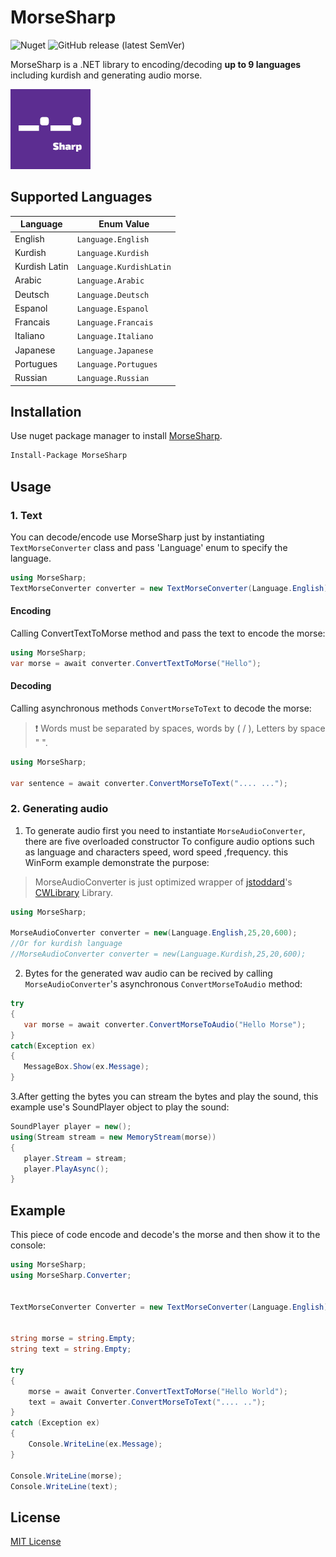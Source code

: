 # MorseSharp
![Nuget](https://img.shields.io/nuget/dt/MorseSharp?logo=nuget)
![GitHub release (latest SemVer)](https://img.shields.io/github/v/release/p6laris/MorseSharp)

MorseSharp is a .NET library to encoding/decoding  **up to 9 languages** including kurdish and generating audio morse.

![alt text](https://github.com/p6laris/MorseSharp/blob/master/MorseSharp.png?raw=true)

## Supported Languages

| Language      | Enum Value   |
|---------------|--------------|
| English       | `Language.English` |
| Kurdish       | `Language.Kurdish` |
| Kurdish Latin | `Language.KurdishLatin` |
| Arabic        | `Language.Arabic` |
| Deutsch       | `Language.Deutsch` |
| Espanol       | `Language.Espanol` |
| Francais      | `Language.Francais` |
| Italiano      | `Language.Italiano` |
| Japanese      | `Language.Japanese` |
| Portugues     | `Language.Portugues` |
| Russian       | `Language.Russian` |

## Installation
Use nuget package manager to install [MorseSharp](https://www.nuget.org/packages/MorseSharp).
```bash
Install-Package MorseSharp
```
## Usage
### 1. Text
You can decode/encode use MorseSharp just by instantiating `TextMorseConverter` class and pass 'Language' enum to specify the language.

```C#
using MorseSharp;
TextMorseConverter converter = new TextMorseConverter(Language.English);
```

#### Encoding
Calling ConvertTextToMorse method and pass the text to encode the morse:

```C#
using MorseSharp;
var morse = await converter.ConvertTextToMorse("Hello");
```


#### Decoding
Calling asynchronous methods `ConvertMorseToText` to decode the morse:
 > :exclamation: Words must be separated by spaces, words by ( / ), Letters by space " ".

```C#
using MorseSharp;

var sentence = await converter.ConvertMorseToText(".... ...");
```

### 2. Generating audio
1. To generate audio first you need to instantiate ``MorseAudioConverter``, there are five overloaded constructor
To configure audio options such as language and characters speed, word speed ,frequency. this WinForm example demonstrate the purpose:
> MorseAudioConverter is just optimized wrapper of [jstoddard](https://github.com/jstoddard)'s [CWLibrary](https://github.com/jstoddard/CWLibrary) Library.
```C#
using MorseSharp;

MorseAudioConverter converter = new(Language.English,25,20,600);
//Or for kurdish language
//MorseAudioConverter converter = new(Language.Kurdish,25,20,600);

```
2. Bytes for the generated wav audio can be recived by calling ``MorseAudioConverter``'s asynchronous ``ConvertMorseToAudio`` method:
```C#
try
{
   var morse = await converter.ConvertMorseToAudio("Hello Morse");
}
catch(Exception ex)
{
   MessageBox.Show(ex.Message);
}
```
3.After getting the bytes you can stream the bytes and play the sound, this example use's SoundPlayer object to play the sound:
```C#
SoundPlayer player = new();
using(Stream stream = new MemoryStream(morse))
{
   player.Stream = stream;
   player.PlayAsync();
}
```
## Example 
This piece of code encode and decode's the morse and then show it to the console:
```C#
using MorseSharp;
using MorseSharp.Converter;


TextMorseConverter Converter = new TextMorseConverter(Language.English);


string morse = string.Empty;
string text = string.Empty;

try
{
    morse = await Converter.ConvertTextToMorse("Hello World");
    text = await Converter.ConvertMorseToText(".... ..");
}
catch (Exception ex)
{
    Console.WriteLine(ex.Message);
}

Console.WriteLine(morse);
Console.WriteLine(text);
```

## License
[MIT License](LICENSE)
